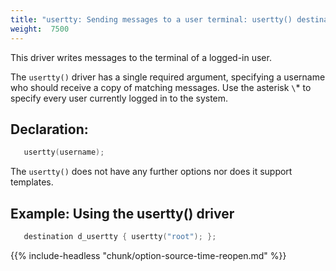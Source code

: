 ```yaml
---
title: "usertty: Sending messages to a user terminal: usertty() destination"
weight:  7500
---
```

<!-- DISCLAIMER: This file is based on the syslog-ng Open Source Edition documentation https://github.com/balabit/syslog-ng-ose-guides/commit/2f4a52ee61d1ea9ad27cb4f3168b95408fddfdf2 and is used under the terms of The syslog-ng Open Source Edition Documentation License. The file has been modified by Axoflow. -->

This driver writes messages to the terminal of a logged-in user.

The `usertty()` driver has a single required argument, specifying a username who should receive a copy of matching messages. Use the asterisk `\`* to specify every user currently logged in to the system.


## Declaration:

```c
   usertty(username);
```

The `usertty()` does not have any further options nor does it support templates.


## Example: Using the usertty() driver

```c
   destination d_usertty { usertty("root"); };
```


{{% include-headless "chunk/option-source-time-reopen.md" %}}

